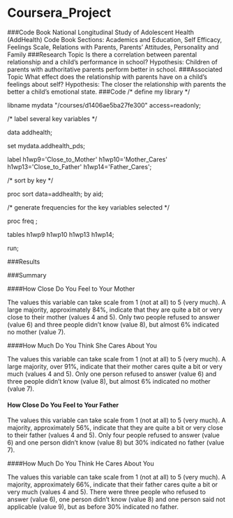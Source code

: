 # Coursera_Project
###Code Book
National Longitudinal Study of Adolescent Health (AddHealth)
Code Book Sections:
Academics and Education, Self Efficacy, Feelings Scale, Relations with Parents,
Parents’ Attitudes, Personality and Family
###Research Topic
	Is there a correlation between parental relationship and a child’s performance in school?
Hypothesis:  Children of parents with authoritative parents perform better in school.
###Associated Topic
	What effect does the relationship with parents have on a child’s feelings about self?
Hypothesis:  The closer the relationship with parents the better a child’s emotional state.
###Code
/*  define my library  */

libname mydata "/courses/d1406ae5ba27fe300" access=readonly;

/*  label several key variables  */

data addhealth;

set mydata.addhealth_pds;

label        h1wp9='Close_to_Mother'   h1wp10='Mother_Cares'   h1wp13='Close_to_Father'   h1wp14='Father_Cares';

/*  sort by key  */

proc sort data=addhealth;
                 by aid;

/*  generate frequencies for the key variables selected  */

proc freq ;

tables      h1wp9   h1wp10   h1wp13   h1wp14;

run;
 
###Results
 

###Summary

####How Close Do You Feel to Your Mother

The values this variable can take scale from 1 (not at all) to 5 (very much). A large majority, approximately 84%, indicate that they are quite a bit or very close to their mother (values 4 and 5). Only two people refused to answer (value 6) and three people didn’t know (value 8), but almost 6% indicated no mother (value 7).

####How Much Do You Think She Cares About You

The values this variable can take scale from 1 (not at all) to 5 (very much). A large majority, over 91%, indicate that their mother cares quite a bit or very much (values 4 and 5). Only one person refused to answer (value 6) and three people didn’t know (value 8), but almost 6% indicated no mother (value 7).

#### How Close Do You Feel to Your Father

The values this variable can take scale from 1 (not at all) to 5 (very much). A majority, approximately 56%, indicate that they are quite a bit or very close to their father (values 4 and 5). Only four people refused to answer (value 6) and one person didn’t know (value 8) but 30% indicated no father (value 7).

####How Much Do You Think He Cares About You

The values this variable can take scale from 1 (not at all) to 5 (very much). A majority, approximately 66%, indicate that their father cares quite a bit or very much (values 4 and 5). There were three people who refused to answer (value 6), one person didn’t know (value 8) and one person said not applicable (value 9), but as before 30% indicated no father.

